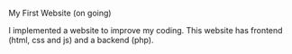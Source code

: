 My First Website (on going)

I implemented a website to improve my coding. This website has frontend (html, css and js) and a backend (php).
